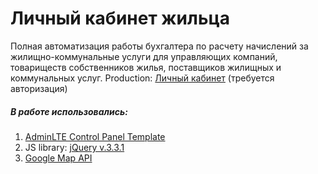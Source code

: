 # Личный кабинет жильца #
Полная автоматизация работы бухгалтера по расчету начислений за жилищно-коммунальные услуги для управляющих компаний, товариществ собственников жилья, поставщиков жилищных и коммунальных услуг.
Production: [Личный кабинет](http://37.18.75.52/oh_test/) (требуется авторизация)
##### В работе использовались: #####

1. [AdminLTE Control Panel Template](https://adminlte.io/)
2. JS library: [jQuery v.3.3.1](https://jquery.com/)
3. [Google Map API](https://cloud.google.com/maps-platform/)
